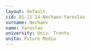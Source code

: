 ```yaml
---
layout: default 
cid: 01-11-14-Nechaev-Yaroslav
surname: Nechaev
name: Yaroslav
university: Univ. Trento
unita: Future Media
---
```


